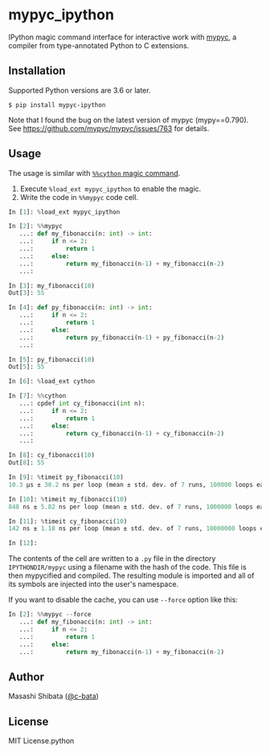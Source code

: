 # mypyc_ipython

IPython magic command interface for interactive work with [mypyc](https://github.com/python/mypy), a compiler from type-annotated Python to C extensions.

## Installation

Supported Python versions are 3.6 or later.

```console
$ pip install mypyc-ipython
```

Note that I found the bug on the latest version of mypyc (mypy==0.790). See https://github.com/mypyc/mypyc/issues/763 for details.

## Usage

The usage is similar with [``%%cython`` magic command](https://cython.readthedocs.io/en/latest/src/quickstart/build.html#using-the-jupyter-notebook).

1. Execute ``%load_ext mypyc_ipython`` to enable the magic.
2. Write the code in ``%%mypyc`` code cell.

```python
In [1]: %load_ext mypyc_ipython

In [2]: %%mypyc
   ...: def my_fibonacci(n: int) -> int:
   ...:     if n <= 2:
   ...:         return 1
   ...:     else:
   ...:         return my_fibonacci(n-1) + my_fibonacci(n-2)
   ...:

In [3]: my_fibonacci(10)
Out[3]: 55

In [4]: def py_fibonacci(n: int) -> int:
   ...:     if n <= 2:
   ...:         return 1
   ...:     else:
   ...:         return py_fibonacci(n-1) + py_fibonacci(n-2)
   ...:

In [5]: py_fibonacci(10)
Out[5]: 55

In [6]: %load_ext cython

In [7]: %%cython
   ...: cpdef int cy_fibonacci(int n):
   ...:     if n <= 2:
   ...:         return 1
   ...:     else:
   ...:         return cy_fibonacci(n-1) + cy_fibonacci(n-2)
   ...:

In [8]: cy_fibonacci(10)
Out[8]: 55

In [9]: %timeit py_fibonacci(10)
10.3 µs ± 30.2 ns per loop (mean ± std. dev. of 7 runs, 100000 loops each)

In [10]: %timeit my_fibonacci(10)
848 ns ± 5.82 ns per loop (mean ± std. dev. of 7 runs, 1000000 loops each)

In [11]: %timeit cy_fibonacci(10)
142 ns ± 1.18 ns per loop (mean ± std. dev. of 7 runs, 10000000 loops each)

In [12]:
```

The contents of the cell are written to a `.py` file in the directory `IPYTHONDIR/mypyc`
using a filename with the hash of the code. This file is then mypycified and compiled.
The resulting module is imported and all of its symbols are injected into the user's namespace.

If you want to disable the cache, you can use ``--force`` option like this:

```python
In [2]: %%mypyc --force
   ...: def my_fibonacci(n: int) -> int:
   ...:     if n <= 2:
   ...:         return 1
   ...:     else:
   ...:         return my_fibonacci(n-1) + my_fibonacci(n-2)
```

## Author

Masashi Shibata ([@c-bata](https://github.com/c-bata))

## License

MIT License.python
